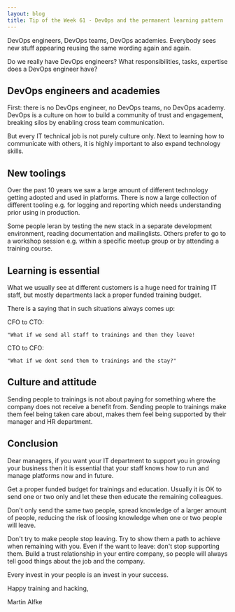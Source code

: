 ```yaml
---
layout: blog
title: Tip of the Week 61 - DevOps and the permanent learning pattern
---
```


DevOps engineers, DevOps teams, DevOps academies.
Everybody sees new stuff appearing reusing the same wording again and again.

Do we really have DevOps engineers? What responsibilities, tasks, expertise does a DevOps engineer have?

## DevOps engineers and academies

First: there is no DevOps engineer, no DevOps teams, no DevOps academy.
DevOps is a culture on how to build a community of trust and engagement, breaking silos by enabling cross team communication.

But every IT technical job is not purely culture only. Next to learning how to communicate with others, it is highly important to also expand technology skills.

## New toolings

Over the past 10 years we saw a large amount of different technology getting adopted and used in platforms.
There is now a large collection of different tooling e.g. for logging and reporting which needs understanding prior using in production.

Some people leran by testing the new stack in a separate development environment, reading documentation and mailinglists.
Others prefer to go to a workshop session e.g. within a specific meetup group or by attending a training course.

## Learning is essential

What we usually see at different customers is a huge need for training IT staff, but mostly departments lack a proper funded training budget.

There is a saying that in such situations always comes up:

CFO to CTO:

    "What if we send all staff to trainings and then they leave!

CTO to CFO:

    "What if we dont send them to trainings and the stay?"

## Culture and attitude

Sending people to trainings is not about paying for something where the company does not receive a benefit from.
Sending people to trainings make them feel being taken care about, makes them feel being supported by their manager and HR department.

## Conclusion

Dear managers, if you want your IT department to support you in growing your business then it is essential that your staff knows how to run and manage platforms now and in future.

Get a proper funded budget for trainings and education.
Usually it is OK to send one or two only and let these then educate the remaining colleagues.

Don't only send the same two people, spread knowledge of a larger amount of people, reducing the risk of loosing knowledge when one or two people will leave.

Don't try to make people stop leaving. Try to show them a path to achieve when remaining with you.
Even if the want to leave: don't stop supporting them.
Build a trust relationship in your entire company, so people will always tell good things about the job and the company.

Every invest in your people is an invest in your success.

Happy training and hacking,

Martin Alfke

